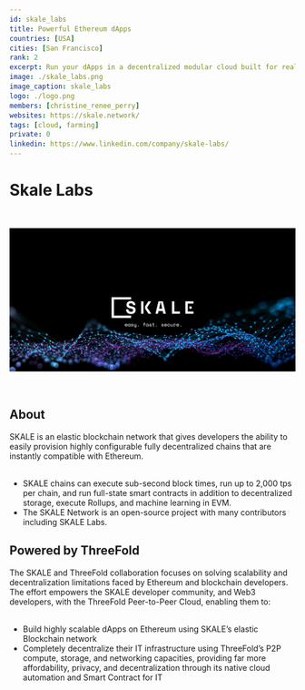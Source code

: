 ```yaml
---
id: skale_labs
title: Powerful Ethereum dApps
countries: [USA]
cities: [San Francisco]
rank: 2
excerpt: Run your dApps in a decentralized modular cloud built for real-world needs and configured for your requirements.
image: ./skale_labs.png
image_caption: skale_labs
logo: ./logo.png
members: [christine_renee_perry]
websites: https://skale.network/
tags: [cloud, farming]
private: 0
linkedin: https://www.linkedin.com/company/skale-labs/
---
```


# Skale Labs

<br/>

![skale](./skale_labs2.png)

<br/>

## About

SKALE is an elastic blockchain network that gives developers the ability to easily provision highly configurable fully decentralized chains that are instantly compatible with Ethereum.
<br/>
<br/>

- SKALE chains can execute sub-second block times, run up to 2,000 tps per chain, and run full-state smart contracts in addition to decentralized storage, execute Rollups, and machine learning in EVM.
- The SKALE Network is an open-source project with many contributors including SKALE Labs.

## Powered by ThreeFold

The SKALE and ThreeFold collaboration focuses on solving scalability and decentralization limitations faced by Ethereum and blockchain developers. The effort empowers the SKALE developer community, and Web3 developers, with the ThreeFold Peer-to-Peer Cloud, enabling them to:
<br/>
<br/>

- Build highly scalable dApps on Ethereum using SKALE’s elastic Blockchain network
- Completely decentralize their IT infrastructure using ThreeFold’s P2P compute, storage, and networking capacities, providing far more affordability, privacy, and decentralization through its native cloud automation and Smart Contract for IT

